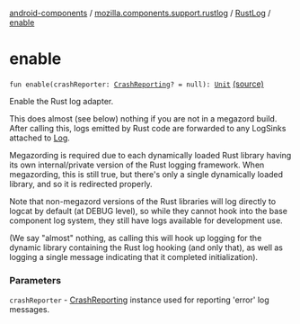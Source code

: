 [android-components](../../index.md) / [mozilla.components.support.rustlog](../index.md) / [RustLog](index.md) / [enable](./enable.md)

# enable

`fun enable(crashReporter: `[`CrashReporting`](../../mozilla.components.support.base.crash/-crash-reporting/index.md)`? = null): `[`Unit`](https://kotlinlang.org/api/latest/jvm/stdlib/kotlin/-unit/index.html) [(source)](https://github.com/mozilla-mobile/android-components/blob/master/components/support/rustlog/src/main/java/mozilla/components/support/rustlog/RustLog.kt#L40)

Enable the Rust log adapter.

This does almost (see below) nothing if you are not in a megazord build.
After calling this, logs emitted by Rust code are forwarded to any
LogSinks attached to [Log](../../mozilla.components.support.base.log/-log/index.md).

Megazording is required due to each dynamically loaded Rust library having
its own internal/private version of the Rust logging framework. When
megazording, this is still true, but there's only a single dynamically
loaded library, and so it is redirected properly.

Note that non-megazord versions of the Rust libraries will log directly to
logcat by default (at DEBUG level), so while they cannot hook into the base
component log system, they still have logs available for development use.

(We say "almost" nothing, as calling this will hook up logging for the dynamic
library containing the Rust log hooking (and only that), as well as logging
a single message indicating that it completed initialization).

### Parameters

`crashReporter` - [CrashReporting](../../mozilla.components.support.base.crash/-crash-reporting/index.md) instance used for reporting 'error' log messages.